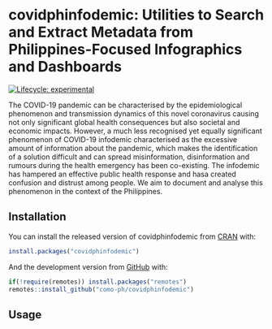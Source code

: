 
<!-- README.md is generated from README.Rmd. Please edit that file -->

# covidphinfodemic: Utilities to Search and Extract Metadata from Philippines-Focused Infographics and Dashboards

<!-- badges: start -->

[![Lifecycle:
experimental](https://img.shields.io/badge/lifecycle-experimental-orange.svg)](https://www.tidyverse.org/lifecycle/#experimental)
<!-- badges: end -->

The COVID-19 pandemic can be characterised by the epidemiological
phenomenon and transmission dynamics of this novel coronavirus causing
not only significant global health consequences but also societal and
economic impacts. However, a much less recognised yet equally
significant phenomenon of COVID-19 infodemic characterised as the
excessive amount of information about the pandemic, which makes the
identification of a solution difficult and can spread misinformation,
disinformation and rumours during the health emergency has been
co-existing. The infodemic has hampered an effective public health
response and hasa created confusion and distrust among people. We aim to
document and analyse this phenomenon in the context of the Philippines.

## Installation

You can install the released version of covidphinfodemic from
[CRAN](https://CRAN.R-project.org) with:

``` r
install.packages("covidphinfodemic")
```

And the development version from [GitHub](https://github.com/) with:

``` r
if(!require(remotes)) install.packages("remotes")
remotes::install_github("como-ph/covidphinfodemic")
```

## Usage
